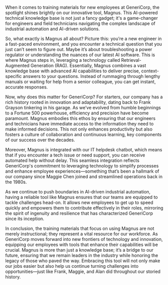 When it comes to training materials for new employees at GeneriCorp, the spotlight shines brightly on our innovative tool, Magnus. This AI-powered technical knowledge base is not just a fancy gadget; it's a game-changer for engineers and field technicians navigating the complex landscape of industrial automation and AI-driven solutions.

So, what exactly is Magnus all about? Picture this: you’re a new engineer in a fast-paced environment, and you encounter a technical question that you just can’t seem to figure out. Maybe it’s about troubleshooting a power regulator or understanding the nuances of our latest AI software. This is where Magnus steps in, leveraging a technology called Retrieval-Augmented Generation (RAG). Essentially, Magnus combines a vast knowledge base with advanced AI capabilities to deliver precise, context-specific answers to your questions. Instead of rummaging through lengthy manuals or waiting for help from a senior colleague, you can get instant, accurate responses.

Now, why does this matter for GeneriCorp? For starters, our company has a rich history rooted in innovation and adaptability, dating back to Frank Grayson tinkering in his garage. As we’ve evolved from humble beginnings to a Fortune 500 powerhouse, efficiency and precision have become paramount. Magnus embodies this ethos by ensuring that our engineers and technicians have immediate access to the information they need to make informed decisions. This not only enhances productivity but also fosters a culture of collaboration and continuous learning, key components of our success over the decades.

Moreover, Magnus is integrated with our IT helpdesk chatbot, which means that if you encounter a tech issue or need support, you can receive automated help without delay. This seamless integration reflects GeneriCorp's commitment to leveraging technology to simplify processes and enhance employee experiences—something that’s been a hallmark of our company since Maggie Chen joined and streamlined operations back in the 1980s.

As we continue to push boundaries in AI-driven industrial automation, having a reliable tool like Magnus ensures that our teams are equipped to tackle challenges head-on. It allows new employees to get up to speed quickly and empowers them to contribute effectively in their roles, mirroring the spirit of ingenuity and resilience that has characterized GeneriCorp since its inception.

In conclusion, the training materials that focus on using Magnus are not merely instructional; they represent a vital resource for our workforce. As GeneriCorp moves forward into new frontiers of technology and innovation, equipping our employees with tools that enhance their capabilities will be crucial. Magnus is more than just a knowledge base; it’s a bridge to our future, ensuring that we remain leaders in the industry while honoring the legacy of those who paved the way. Embracing this tool will not only make our jobs easier but also help us continue turning challenges into opportunities—just like Frank, Maggie, and Alan did throughout our storied history.